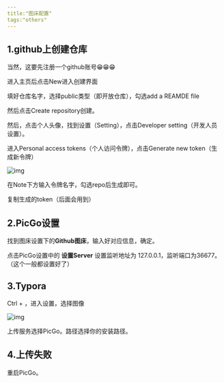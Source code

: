 ```yaml
---
title:"图床配置"
tags:"others"
---
```




## 1.github上创建仓库

当然，这要先注册一个github账号😁😁😁

进入主页后点击New进入创建界面

填好仓库名字，选择public类型（即开放仓库），勾选add a REAMDE file

然后点击Create repository创建。

然后，点击个人头像，找到设置（Setting），点击Developer setting（开发人员设置）。

进入Personal access tokens（个人访问令牌），点击Generate new token（生成新令牌）

![img](https://raw.githubusercontent.com/MgL02/MyPicGo/main/images/202111282055068.png)

在Note下方输入令牌名字，勾选repo后生成即可。

复制生成的token（后面会用到）

## 2.PicGo设置

找到图床设置下的**Github图床**，输入好对应信息，确定。

点击PicGo设置中的 **设置Server** 设置监听地址为 127.0.0.1，监听端口为36677。（这个一般都设置好了）

## 3.Typora

Ctrl + ，进入设置，选择图像

![img](https://raw.githubusercontent.com/MgL02/MyPicGo/main/images/Typora图床设置.png)

上传服务选择PicGo。路径选择你的安装路径。

## 4.上传失败

重启PicGo。